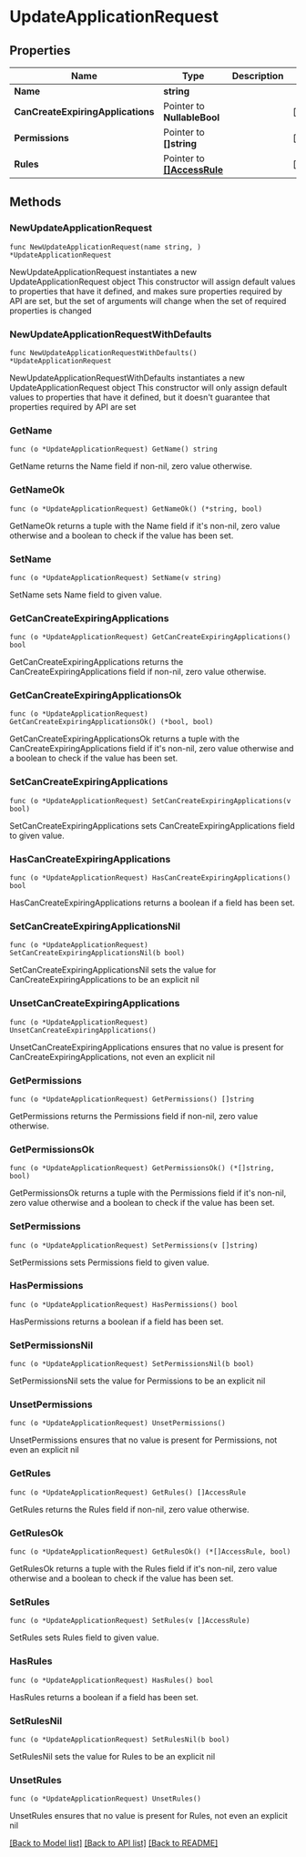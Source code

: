 # UpdateApplicationRequest

## Properties

Name | Type | Description | Notes
------------ | ------------- | ------------- | -------------
**Name** | **string** |  | 
**CanCreateExpiringApplications** | Pointer to **NullableBool** |  | [optional] 
**Permissions** | Pointer to **[]string** |  | [optional] 
**Rules** | Pointer to [**[]AccessRule**](AccessRule.md) |  | [optional] 

## Methods

### NewUpdateApplicationRequest

`func NewUpdateApplicationRequest(name string, ) *UpdateApplicationRequest`

NewUpdateApplicationRequest instantiates a new UpdateApplicationRequest object
This constructor will assign default values to properties that have it defined,
and makes sure properties required by API are set, but the set of arguments
will change when the set of required properties is changed

### NewUpdateApplicationRequestWithDefaults

`func NewUpdateApplicationRequestWithDefaults() *UpdateApplicationRequest`

NewUpdateApplicationRequestWithDefaults instantiates a new UpdateApplicationRequest object
This constructor will only assign default values to properties that have it defined,
but it doesn't guarantee that properties required by API are set

### GetName

`func (o *UpdateApplicationRequest) GetName() string`

GetName returns the Name field if non-nil, zero value otherwise.

### GetNameOk

`func (o *UpdateApplicationRequest) GetNameOk() (*string, bool)`

GetNameOk returns a tuple with the Name field if it's non-nil, zero value otherwise
and a boolean to check if the value has been set.

### SetName

`func (o *UpdateApplicationRequest) SetName(v string)`

SetName sets Name field to given value.


### GetCanCreateExpiringApplications

`func (o *UpdateApplicationRequest) GetCanCreateExpiringApplications() bool`

GetCanCreateExpiringApplications returns the CanCreateExpiringApplications field if non-nil, zero value otherwise.

### GetCanCreateExpiringApplicationsOk

`func (o *UpdateApplicationRequest) GetCanCreateExpiringApplicationsOk() (*bool, bool)`

GetCanCreateExpiringApplicationsOk returns a tuple with the CanCreateExpiringApplications field if it's non-nil, zero value otherwise
and a boolean to check if the value has been set.

### SetCanCreateExpiringApplications

`func (o *UpdateApplicationRequest) SetCanCreateExpiringApplications(v bool)`

SetCanCreateExpiringApplications sets CanCreateExpiringApplications field to given value.

### HasCanCreateExpiringApplications

`func (o *UpdateApplicationRequest) HasCanCreateExpiringApplications() bool`

HasCanCreateExpiringApplications returns a boolean if a field has been set.

### SetCanCreateExpiringApplicationsNil

`func (o *UpdateApplicationRequest) SetCanCreateExpiringApplicationsNil(b bool)`

 SetCanCreateExpiringApplicationsNil sets the value for CanCreateExpiringApplications to be an explicit nil

### UnsetCanCreateExpiringApplications
`func (o *UpdateApplicationRequest) UnsetCanCreateExpiringApplications()`

UnsetCanCreateExpiringApplications ensures that no value is present for CanCreateExpiringApplications, not even an explicit nil
### GetPermissions

`func (o *UpdateApplicationRequest) GetPermissions() []string`

GetPermissions returns the Permissions field if non-nil, zero value otherwise.

### GetPermissionsOk

`func (o *UpdateApplicationRequest) GetPermissionsOk() (*[]string, bool)`

GetPermissionsOk returns a tuple with the Permissions field if it's non-nil, zero value otherwise
and a boolean to check if the value has been set.

### SetPermissions

`func (o *UpdateApplicationRequest) SetPermissions(v []string)`

SetPermissions sets Permissions field to given value.

### HasPermissions

`func (o *UpdateApplicationRequest) HasPermissions() bool`

HasPermissions returns a boolean if a field has been set.

### SetPermissionsNil

`func (o *UpdateApplicationRequest) SetPermissionsNil(b bool)`

 SetPermissionsNil sets the value for Permissions to be an explicit nil

### UnsetPermissions
`func (o *UpdateApplicationRequest) UnsetPermissions()`

UnsetPermissions ensures that no value is present for Permissions, not even an explicit nil
### GetRules

`func (o *UpdateApplicationRequest) GetRules() []AccessRule`

GetRules returns the Rules field if non-nil, zero value otherwise.

### GetRulesOk

`func (o *UpdateApplicationRequest) GetRulesOk() (*[]AccessRule, bool)`

GetRulesOk returns a tuple with the Rules field if it's non-nil, zero value otherwise
and a boolean to check if the value has been set.

### SetRules

`func (o *UpdateApplicationRequest) SetRules(v []AccessRule)`

SetRules sets Rules field to given value.

### HasRules

`func (o *UpdateApplicationRequest) HasRules() bool`

HasRules returns a boolean if a field has been set.

### SetRulesNil

`func (o *UpdateApplicationRequest) SetRulesNil(b bool)`

 SetRulesNil sets the value for Rules to be an explicit nil

### UnsetRules
`func (o *UpdateApplicationRequest) UnsetRules()`

UnsetRules ensures that no value is present for Rules, not even an explicit nil

[[Back to Model list]](../README.md#documentation-for-models) [[Back to API list]](../README.md#documentation-for-api-endpoints) [[Back to README]](../README.md)


